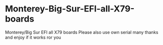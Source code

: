 # Monterey-Big-Sur-EFI-all-X79-boards
Monterey/Big Sur EFI all X79 boards
Please also use own serial many thanks and enjoy if it works ror you
